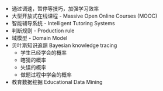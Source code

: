 - 通过调速，暂停等技巧，加强学习效率
- 大型开放式在线课程 - Massive Open Online Courses (MOOC)
- 智能辅导系统 - Intelligent Tutoring Systems
- 判断规则 - Production rule
- 域模型 - Domain Model
- 贝叶斯知识追踪 Bayesian knowledge tracing
  - 学生已经学会的概率
  - 瞎猜的概率
  - 失误的概率
  - 做题过程中学会的概率
- 教育数据挖掘 Educational Data Mining
